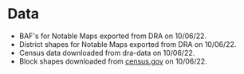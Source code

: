 # Data

* BAF's for Notable Maps exported from DRA on 10/06/22.
* District shapes for Notable Maps exported from DRA on 10/06/22.
* Census data downloaded from dra-data on 10/06/22.
* Block shapes downloaded from [census.gov](https://www2.census.gov/geo/tiger/TIGER2020/TABBLOCK20/) on 10/06/22.

